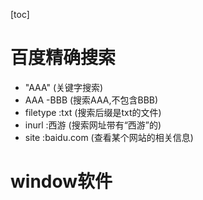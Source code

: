 [toc]
# 百度精确搜索
- "AAA" (关键字搜索)
- AAA -BBB (搜索AAA,不包含BBB)
- filetype :txt (搜索后缀是txt的文件)
- inurl :西游 (搜索网址带有“西游”的)
- site :baidu.com (查看某个网站的相关信息)
# window软件

